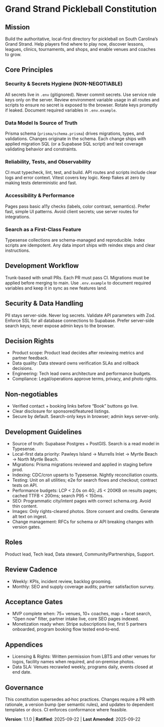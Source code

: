 <!--
Sync Impact Report
- Version change: 1.0.0 -> 1.1.0
- Modified principles:
  - [PRINCIPLE_1_NAME] -> Security & Secrets Hygiene (NON-NEGOTIABLE)
  - [PRINCIPLE_2_NAME] -> Data Model Is Source of Truth
  - [PRINCIPLE_3_NAME] -> Reliability, Tests, and Observability
  - [PRINCIPLE_4_NAME] -> Accessibility & Performance
  - [PRINCIPLE_5_NAME] -> Search as a First-Class Feature
- Added sections:
  - Mission
  - Development Workflow
  - Security & Data Handling
  - Decision Rights
  - Non‑negotiables
  - Development Guidelines
  - Roles
  - Review Cadence
  - Acceptance Gates
  - Appendices
- Removed sections: none
- Templates requiring updates: none detected (no templates present under .specify/templates/)
- Deferred TODOs: none
-->

# Grand Strand Pickleball Constitution
<!-- Example: Spec Constitution, TaskFlow Constitution, etc. -->

## Mission

Build the authoritative, local-first directory for pickleball on South Carolina’s
Grand Strand. Help players find where to play now, discover lessons, leagues,
clinics, tournaments, and shops, and enable venues and coaches to grow.

## Core Principles

### Security & Secrets Hygiene (NON-NEGOTIABLE)
<!-- Example: I. Library-First -->
All secrets live in `.env` (gitignored). Never commit secrets. Use service role
keys only on the server. Review environment variable usage in all routes and
scripts to ensure no secret is exposed to the browser. Rotate keys promptly if
leaked. Document required variables in `.env.example`.
<!-- Example: Every feature starts as a standalone library; Libraries must be self-contained, independently testable, documented; Clear purpose required - no organizational-only libraries -->

### Data Model Is Source of Truth
<!-- Example: II. CLI Interface -->
Prisma schema (`prisma/schema.prisma`) drives migrations, types, and
validations. Changes originate in the schema. Each change ships with applied
migration SQL (or a Supabase SQL script) and test coverage validating behavior
and constraints.
<!-- Example: Every library exposes functionality via CLI; Text in/out protocol: stdin/args → stdout, errors → stderr; Support JSON + human-readable formats -->

### Reliability, Tests, and Observability
<!-- Example: III. Test-First (NON-NEGOTIABLE) -->
CI must typecheck, lint, test, and build. API routes and scripts include clear
logs and error context. Vitest covers key logic. Keep flakes at zero by making
tests deterministic and fast.
<!-- Example: TDD mandatory: Tests written → User approved → Tests fail → Then implement; Red-Green-Refactor cycle strictly enforced -->

### Accessibility & Performance
<!-- Example: IV. Integration Testing -->
Pages pass basic a11y checks (labels, color contrast, semantics). Prefer fast,
simple UI patterns. Avoid client secrets; use server routes for integrations.
<!-- Example: Focus areas requiring integration tests: New library contract tests, Contract changes, Inter-service communication, Shared schemas -->

### Search as a First-Class Feature
<!-- Example: V. Observability, VI. Versioning & Breaking Changes, VII. Simplicity -->
Typesense collections are schema-managed and reproducible. Index scripts are
idempotent. Any data import ships with reindex steps and clear instructions.
<!-- Example: Text I/O ensures debuggability; Structured logging required; Or: MAJOR.MINOR.BUILD format; Or: Start simple, YAGNI principles -->

## Development Workflow
<!-- Example: Additional Constraints, Security Requirements, Performance Standards, etc. -->

Trunk-based with small PRs. Each PR must pass CI. Migrations must be applied
before merging to main. Use `.env.example` to document required variables and
keep it in sync as new features land.
<!-- Example: Technology stack requirements, compliance standards, deployment policies, etc. -->

## Security & Data Handling
<!-- Example: Development Workflow, Review Process, Quality Gates, etc. -->

PII stays server-side. Never log secrets. Validate API parameters with Zod.
Enforce SSL for all database connections to Supabase. Prefer server-side
search keys; never expose admin keys to the browser.
<!-- Example: Code review requirements, testing gates, deployment approval process, etc. -->

## Decision Rights

- Product scope: Product lead decides after reviewing metrics and partner feedback.
- Data quality: Data steward owns verification SLAs and rollback decisions.
- Engineering: Tech lead owns architecture and performance budgets.
- Compliance: Legal/operations approve terms, privacy, and photo rights.

## Non‑negotiables

- Verified contact + booking links before “Book” buttons go live.
- Clear disclosure for sponsored/featured listings.
- Secure by default. Search-only keys in browser; admin keys server-only.

## Development Guidelines

- Source of truth: Supabase Postgres + PostGIS. Search is a read model in Typesense.
- Local-first data priority: Pawleys Island → Murrells Inlet → Myrtle Beach → North Myrtle Beach.
- Migrations: Prisma migrations reviewed and applied in staging before prod.
- Indexing: CDC/cron upserts to Typesense. Nightly reconciliation counts.
- Testing: Unit on all utilities; e2e for search flows and checkout; contract tests on API.
- Performance budgets: LCP < 2.0s on 4G; JS < 200KB on results pages; cached TTFB < 200ms; search P95 < 150ms.
- SEO: Programmatic city/intent pages with correct schema.org. Avoid thin content.
- Images: Only rights-cleared photos. Store consent and credits. Generate alt text on ingest.
- Change management: RFCs for schema or API breaking changes with version gates.

## Roles

Product lead, Tech lead, Data steward, Community/Partnerships, Support.

## Review Cadence

- Weekly: KPIs, incident review, backlog grooming.
- Monthly: SEO and supply coverage audits; partner satisfaction survey.

## Acceptance Gates

- MVP complete when: 75+ venues, 10+ coaches, map + facet search, “Open now”
  filter, partner intake live, core SEO pages indexed.
- Monetization ready when: Stripe subscriptions live, first 5 partners onboarded,
  program booking flow tested end‑to‑end.

## Appendices

- Licensing & Rights: Written permission from LBTS and other venues for logos,
  facility names when required, and on‑premise photos.
- Data SLA: Venues recrawled weekly, programs daily, events closed at end date.

## Governance
<!-- Example: Constitution supersedes all other practices; Amendments require documentation, approval, migration plan -->

This constitution supersedes ad‑hoc practices. Changes require a PR with
rationale, a version bump (per semantic rules), and updates to dependent
templates or docs. CI enforces conformance where feasible.
<!-- Example: All PRs/reviews must verify compliance; Complexity must be justified; Use [GUIDANCE_FILE] for runtime development guidance -->

**Version**: 1.1.0 | **Ratified**: 2025-09-22 | **Last Amended**: 2025-09-22
<!-- Example: Version: 2.1.1 | Ratified: 2025-06-13 | Last Amended: 2025-07-16 -->